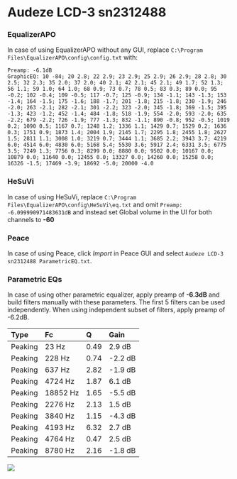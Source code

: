 # Audeze LCD-3 sn2312488

### EqualizerAPO
In case of using EqualizerAPO without any GUI, replace `C:\Program Files\EqualizerAPO\config\config.txt`
with:
```
Preamp: -6.1dB
GraphicEQ: 10 -84; 20 2.8; 22 2.9; 23 2.9; 25 2.9; 26 2.9; 28 2.8; 30 2.5; 32 2.3; 35 2.0; 37 2.0; 40 2.1; 42 2.1; 45 2.1; 49 1.7; 52 1.3; 56 1.1; 59 1.0; 64 1.0; 68 0.9; 73 0.7; 78 0.5; 83 0.3; 89 0.0; 95 -0.2; 102 -0.4; 109 -0.5; 117 -0.7; 125 -0.9; 134 -1.1; 143 -1.3; 153 -1.4; 164 -1.5; 175 -1.6; 188 -1.7; 201 -1.8; 215 -1.8; 230 -1.9; 246 -2.0; 263 -2.1; 282 -2.1; 301 -2.2; 323 -2.0; 345 -1.8; 369 -1.5; 395 -1.3; 423 -1.2; 452 -1.4; 484 -1.8; 518 -1.9; 554 -2.0; 593 -2.0; 635 -2.2; 679 -2.2; 726 -1.9; 777 -1.3; 832 -1.1; 890 -0.8; 952 -0.5; 1019 0.2; 1090 0.5; 1167 0.7; 1248 1.2; 1336 1.1; 1429 0.7; 1529 0.2; 1636 0.3; 1751 0.9; 1873 1.4; 2004 1.9; 2145 1.7; 2295 1.8; 2455 1.8; 2627 1.5; 2811 1.1; 3008 1.0; 3219 0.7; 3444 1.1; 3685 2.2; 3943 3.7; 4219 6.0; 4514 6.0; 4830 6.0; 5168 5.4; 5530 3.6; 5917 2.4; 6331 3.5; 6775 3.5; 7249 1.3; 7756 0.3; 8299 0.0; 8880 0.0; 9502 0.0; 10167 0.0; 10879 0.0; 11640 0.0; 12455 0.0; 13327 0.0; 14260 0.0; 15258 0.0; 16326 -1.5; 17469 -3.9; 18692 -5.0; 20000 -4.0
```

### HeSuVi
In case of using HeSuVi, replace `C:\Program Files\EqualizerAPO\config\HeSuVi\eq.txt` and omit `Preamp:
-6.099990971483631dB` and instead set Global volume in the UI for both channels to **-60**

### Peace
In case of using Peace, click *Import* in Peace GUI and select `Audeze LCD-3 sn2312488 ParametricEQ.txt`.

### Parametric EQs
In case of using other parametric equalizer, apply preamp of **-6.3dB** and build filters manually
with these parameters. The first 5 filters can be used independently.
When using independent subset of filters, apply preamp of -6.2dB.

| Type    | Fc       |    Q | Gain    |
|:--------|:---------|:-----|:--------|
| Peaking | 23 Hz    | 0.49 | 2.9 dB  |
| Peaking | 228 Hz   | 0.74 | -2.2 dB |
| Peaking | 637 Hz   | 2.82 | -1.9 dB |
| Peaking | 4724 Hz  | 1.87 | 6.1 dB  |
| Peaking | 18852 Hz | 1.65 | -5.5 dB |
| Peaking | 2276 Hz  | 2.13 | 1.5 dB  |
| Peaking | 3840 Hz  | 1.15 | -4.3 dB |
| Peaking | 4193 Hz  | 6.32 | 2.7 dB  |
| Peaking | 4764 Hz  | 0.47 | 2.5 dB  |
| Peaking | 8780 Hz  | 2.16 | -1.8 dB |

![](https://raw.githubusercontent.com/jaakkopasanen/AutoEq/master/results/innerfidelity/sbaf-serious/Audeze%20LCD-3%20sn2312488/Audeze%20LCD-3%20sn2312488.png)